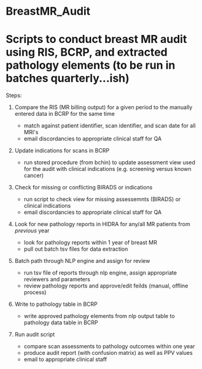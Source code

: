 # BreastMR_Audit
Scripts to conduct breast MR audit using RIS, BCRP, and extracted pathology elements
(to be run in batches quarterly...ish)
====================================================================================

Steps:


1. Compare the RIS (MR billing output) for a given period to the manually entered data in BCRP for the same time
   - match against patient identifier, scan identifier, and scan date for all MRI's
   - email discordancies to appropriate clinical staff for QA
  

2. Update indications for scans in BCRP
   - run stored procedure (from bchin) to update assessment view used for the audit with clinical indications (e.g. screening versus known cancer)


3. Check for missing or conflicting BIRADS or indications
   - run script to check view for missing assessemnts (BIRADS) or clinical indications
   - email discordancies to appropriate clinical staff for QA


4. Look for new pathology reports in HIDRA for any/all MR patients from *previous* year
     - look for pathology reports within 1 year of breast MR
      - pull out batch tsv files for data extraction


5. Batch path through NLP engine and assign for review
   - run tsv file of reports through nlp engine, assign appropriate reviewers and parameters
   - review pathology reports and approve/edit feilds (manual, offline process)


6. Write to pathology table in BCRP
   - write approved pathology elements from nlp output table to pathology data table in BCRP
 

7. Run audit script
   - compare scan assessments to pathology outcomes within one year
   - produce audit report (with confusion matrix) as well as PPV values
   - email to appropriate clinical staff

